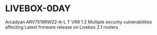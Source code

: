 # LIVEBOX-0DAY
Arcadyan ARV7519RW22-A-L T VR9 1.2 Multiple security vulnerabilities affecting Latest frmware release on Livebox 2.1 routers

